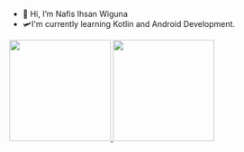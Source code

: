 - 👋 Hi, I’m Nafis Ihsan Wiguna 
- 🛩️I'm currently learning Kotlin and Android Development.


<p align="left">
<a href="https://github.com/Niwanaf">
  <img height="180em" src="https://github-readme-stats-eight-theta.vercel.app/api?username=Niwanaf&show_icons=true&theme=algolia&include_all_commits=true&count_private=true"/>
  <img height="180em" src="https://github-readme-stats-eight-theta.vercel.app/api/top-langs/?username=Niwanaf&layout=compact&langs_count=8&theme=algolia"/>
</a>
</p>
<!---
Niwanaf/Niwanaf is a ✨ special ✨ repository because its `README.md` (this file) appears on your GitHub profile.
You can click the Preview link to take a look at your changes.
--->

